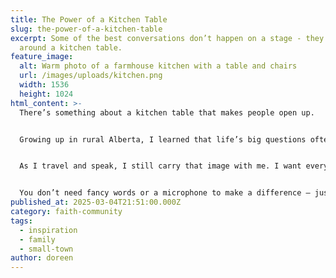 ```yaml
---
title: The Power of a Kitchen Table
slug: the-power-of-a-kitchen-table
excerpt: Some of the best conversations don’t happen on a stage - they happen
  around a kitchen table.
feature_image:
  alt: Warm photo of a farmhouse kitchen with a table and chairs
  url: /images/uploads/kitchen.png
  width: 1536
  height: 1024
html_content: >-
  There’s something about a kitchen table that makes people open up.


  Growing up in rural Alberta, I learned that life’s big questions often got talked out over a pot of coffee and a plate of something sweet. That table wasn’t just for meals — it was a space for prayer, planning, laughter, and even tears.


  As I travel and speak, I still carry that image with me. I want every presentation to feel like we’re gathered around a table, sharing life and learning from one another.


  You don’t need fancy words or a microphone to make a difference — just a listening ear and a place to sit.
published_at: 2025-03-04T21:51:00.000Z
category: faith-community
tags:
  - inspiration
  - family
  - small-town
author: doreen
---
```

